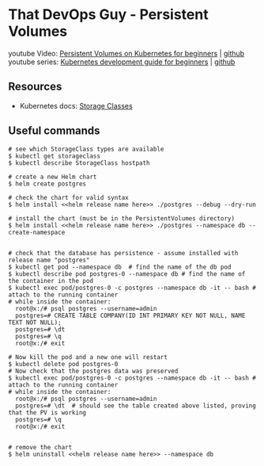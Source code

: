 # That DevOps Guy - Persistent Volumes

youtube Video: [Persistent Volumes on Kubernetes for beginners](https://www.youtube.com/watch?v=ZxC6FwEc9WQ) | [github](https://github.com/marcel-dempers/docker-development-youtube-series/tree/master/kubernetes/persistentvolume)
youtube series: [Kubernetes development guide for beginners](https://www.youtube.com/playlist?list=PLHq1uqvAteVvUEdqaBeMK2awVThNujwMd) | [github](https://github.com/marcel-dempers/docker-development-youtube-series)

## Resources
* Kubernetes docs: [Storage Classes](https://kubernetes.io/docs/concepts/storage/storage-classes/)

## Useful commands
```
# see which StorageClass types are available
$ kubectl get storageclass
$ kubectl describe StorageClass hostpath

# create a new Helm chart
$ helm create postgres

# check the chart for valid syntax
$ helm install <<helm release name here>> ./postgres --debug --dry-run  

# install the chart (must be in the PersistentVolumes directory)
$ helm install <<helm release name here>> ./postgres --namespace db --create-namespace


# check that the database has persistence - assume installed with release name "postgres"
$ kubectl get pod --namespace db  # find the name of the db pod
$ kubectl describe pod postgres-0 --namespace db # find the name of the container in the pod
$ kubectl exec pod/postgres-0 -c postgres --namespace db -it -- bash # attach to the running container
# while inside the container:
  root@x:/# psql postgres --username=admin
  postgres=# CREATE TABLE COMPANY(ID INT PRIMARY KEY NOT NULL, NAME TEXT NOT NULL);
  postgres=# \dt
  postgres=# \q
  root@x:/# exit

# Now kill the pod and a new one will restart
$ kubectl delete pod postgres-0
# Now check that the postgres data was preserved
$ kubectl exec pod/postgres-0 -c postgres --namespace db -it -- bash # attach to the running container
# while inside the container:
  root@x:/# psql postgres --username=admin
  postgres=# \dt  # should see the table created above listed, proving that the PV is working
  postgres=# \q
  root@x:/# exit


# remove the chart
$ helm uninstall <<helm release name here>> --namespace db
```